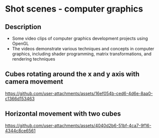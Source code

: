 # Shot scenes - computer graphics

Description
-

- Some video clips of computer graphics development projects using OpenGL
- The videos demonstrate various techniques and concepts in computer graphics, including shader programming, matrix transformations, and rendering techniques

## Cubes rotating around the x and y axis with camera movement

https://github.com/user-attachments/assets/16ef054b-ced6-4d6e-8aa0-c1366d153463

## Horizontal movement with two cubes

https://github.com/user-attachments/assets/4040d2b6-51bf-4ca7-9f16-4344c8ce6561

